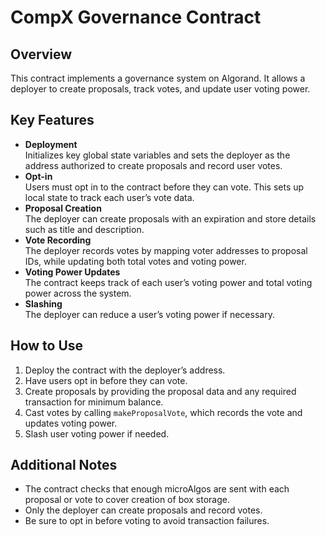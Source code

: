 # CompX Governance Contract

## Overview
This contract implements a governance system on Algorand. It allows a deployer to create proposals, track votes, and update user voting power.

## Key Features
- **Deployment**  
  Initializes key global state variables and sets the deployer as the address authorized to create proposals and record user votes.
- **Opt-in**  
  Users must opt in to the contract before they can vote. This sets up local state to track each user’s vote data.
- **Proposal Creation**  
  The deployer can create proposals with an expiration and store details such as title and description.
- **Vote Recording**  
  The deployer records votes by mapping voter addresses to proposal IDs, while updating both total votes and voting power.
- **Voting Power Updates**  
  The contract keeps track of each user’s voting power and total voting power across the system.
- **Slashing**  
  The deployer can reduce a user’s voting power if necessary.

## How to Use
1. Deploy the contract with the deployer’s address.  
2. Have users opt in before they can vote.  
3. Create proposals by providing the proposal data and any required transaction for minimum balance.  
4. Cast votes by calling `makeProposalVote`, which records the vote and updates voting power.  
5. Slash user voting power if needed.

## Additional Notes
- The contract checks that enough microAlgos are sent with each proposal or vote to cover creation of box storage.  
- Only the deployer can create proposals and record votes.  
- Be sure to opt in before voting to avoid transaction failures.